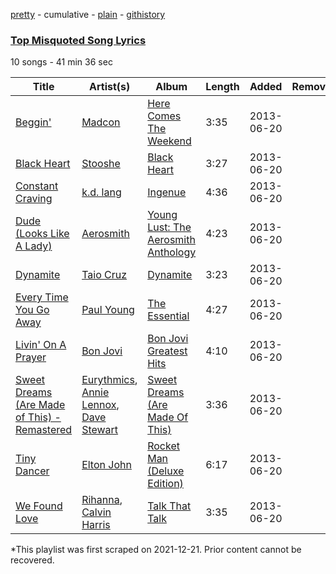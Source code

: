 [pretty](/playlists/pretty/4nGMejqlEJh82huRHZ19cE.md) - cumulative - [plain](/playlists/plain/4nGMejqlEJh82huRHZ19cE) - [githistory](https://github.githistory.xyz/mackorone/spotify-playlist-archive/blob/main/playlists/plain/4nGMejqlEJh82huRHZ19cE)

### [Top Misquoted Song Lyrics](https://open.spotify.com/playlist/4nGMejqlEJh82huRHZ19cE)

> 

10 songs - 41 min 36 sec

| Title | Artist(s) | Album | Length | Added | Removed |
|---|---|---|---|---|---|
| [Beggin'](https://open.spotify.com/track/7563lpbP10g7JXJvSt9FGf) | [Madcon](https://open.spotify.com/artist/6c4sUNBgdonFJz8Kx2VsGz) | [Here Comes The Weekend](https://open.spotify.com/album/7IenaRe9u5WdPyIR1I6Ppt) | 3:35 | 2013-06-20 |  |
| [Black Heart](https://open.spotify.com/track/2WfVeDOEB7PDDNqFn1VCYe) | [Stooshe](https://open.spotify.com/artist/6RDAHUqUqJab8TZmyRHFss) | [Black Heart](https://open.spotify.com/album/564u6AnOEJB7vLAZUhd1w6) | 3:27 | 2013-06-20 |  |
| [Constant Craving](https://open.spotify.com/track/4J8zXeUCq3Wk8LlMMfOwCJ) | [k.d\. lang](https://open.spotify.com/artist/6W1BHDF0T4a4KYcSwzD586) | [Ingenue](https://open.spotify.com/album/1cHVBJY0QDg1ss4jsNXOvS) | 4:36 | 2013-06-20 |  |
| [Dude \(Looks Like A Lady\)](https://open.spotify.com/track/5Af1el8XZK7PyiUOoy23xg) | [Aerosmith](https://open.spotify.com/artist/7Ey4PD4MYsKc5I2dolUwbH) | [Young Lust: The Aerosmith Anthology](https://open.spotify.com/album/5DS04MgiAZ1dI2jWUpDuGd) | 4:23 | 2013-06-20 |  |
| [Dynamite](https://open.spotify.com/track/0kST1BXkSUTaNauJrXimM6) | [Taio Cruz](https://open.spotify.com/artist/6MF9fzBmfXghAz953czmBC) | [Dynamite](https://open.spotify.com/album/5cwRGLMYSP0n5ypCCJn2Wy) | 3:23 | 2013-06-20 |  |
| [Every Time You Go Away](https://open.spotify.com/track/6rZLTGM5UEpjL8Beebg1Vo) | [Paul Young](https://open.spotify.com/artist/6rqU9HQ57NYGBnBzbrY3a4) | [The Essential](https://open.spotify.com/album/21xc2PMrHv2PyMtLR610Jk) | 4:27 | 2013-06-20 |  |
| [Livin' On A Prayer](https://open.spotify.com/track/3X7abqSXC4xrxuC1ykpWcY) | [Bon Jovi](https://open.spotify.com/artist/58lV9VcRSjABbAbfWS6skp) | [Bon Jovi Greatest Hits](https://open.spotify.com/album/3Ad4QdO0EJr1c2livr9cmm) | 4:10 | 2013-06-20 |  |
| [Sweet Dreams \(Are Made of This\) \- Remastered](https://open.spotify.com/track/1TfqLAPs4K3s2rJMoCokcS) | [Eurythmics](https://open.spotify.com/artist/0NKDgy9j66h3DLnN8qu1bB), [Annie Lennox](https://open.spotify.com/artist/5MspMQqdVbdwP6ax3GXqum), [Dave Stewart](https://open.spotify.com/artist/7gcCQIlkkfbul5Mt0jBQkg) | [Sweet Dreams \(Are Made Of This\)](https://open.spotify.com/album/5jNDWA19BJbE24x1UUJGRY) | 3:36 | 2013-06-20 |  |
| [Tiny Dancer](https://open.spotify.com/track/0a93gOQyRFfc2tVtup7JVP) | [Elton John](https://open.spotify.com/artist/3PhoLpVuITZKcymswpck5b) | [Rocket Man \(Deluxe Edition\)](https://open.spotify.com/album/1vsWzNT3lzLt7RNLUdUVZB) | 6:17 | 2013-06-20 |  |
| [We Found Love](https://open.spotify.com/track/2Xc3NC04rNmRVrsFf0ypRL) | [Rihanna](https://open.spotify.com/artist/5pKCCKE2ajJHZ9KAiaK11H), [Calvin Harris](https://open.spotify.com/artist/7CajNmpbOovFoOoasH2HaY) | [Talk That Talk](https://open.spotify.com/album/2PpT0B9E0IglzKhOZfMbQC) | 3:35 | 2013-06-20 |  |

\*This playlist was first scraped on 2021-12-21. Prior content cannot be recovered.
